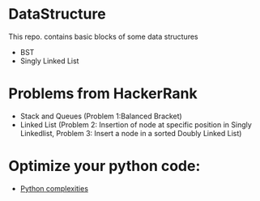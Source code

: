 # DataStructure
This repo. contains basic blocks of some data structures 
* BST
* Singly Linked List
# Problems from HackerRank
* Stack and Queues
(Problem 1:Balanced Bracket)
* Linked List (Problem 2: Insertion of node at specific position in Singly Linkedlist, Problem 3: Insert a node in a sorted Doubly Linked List)

# Optimize your python code:
* [Python complexities](https://www.ics.uci.edu/~pattis/ICS-33/lectures/complexitypython.txt)
